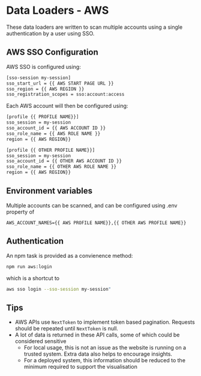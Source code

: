 # Data Loaders - AWS 

These data loaders are written to scan multiple accounts using a single authentication by a user using SSO.

## AWS SSO Configuration

AWS SSO is configured using:

```bash
[sso-session my-session]
sso_start_url = {{ AWS START PAGE URL }}
sso_region = {{ AWS REGION }}
sso_registration_scopes = sso:account:access
```

Each AWS account will then be configured using:

```bash
[profile {{ PROFILE NAME}}]
sso_session = my-session
sso_account_id = {{ AWS ACCOUNT ID }}
sso_role_name = {{ AWS ROLE NAME }}
region = {{ AWS REGION}}

[profile {{ OTHER PROFILE NAME}}]
sso_session = my-session
sso_account_id = {{ OTHER AWS ACCOUNT ID }}
sso_role_name = {{ OTHER AWS ROLE NAME }}
region = {{ AWS REGION}}
```

## Environment variables

Multiple accounts can be scanned, and can be configured using .env property of 

```
AWS_ACCOUNT_NAMES={{ AWS PROFILE NAME}},{{ OTHER AWS PROFILE NAME}}
```


## Authentication

An npm task is provided as a convienence method:

```sh
npm run aws:login
```

which is a shortcut to

```sh
aws sso login --sso-session my-session"
```


## Tips

- AWS APIs use `NextToken` to implement token based pagination. Requests should be repeated until `NextToken` is null.
- A lot of data is returned in these API calls, some of which could be considered sensitive
    - For local usage, this is not an issue as the website is running on a trusted system. Extra data also helps to encourage insights.
    - For a deployed system, this information should be reduced to the minimum required to support the visualisation